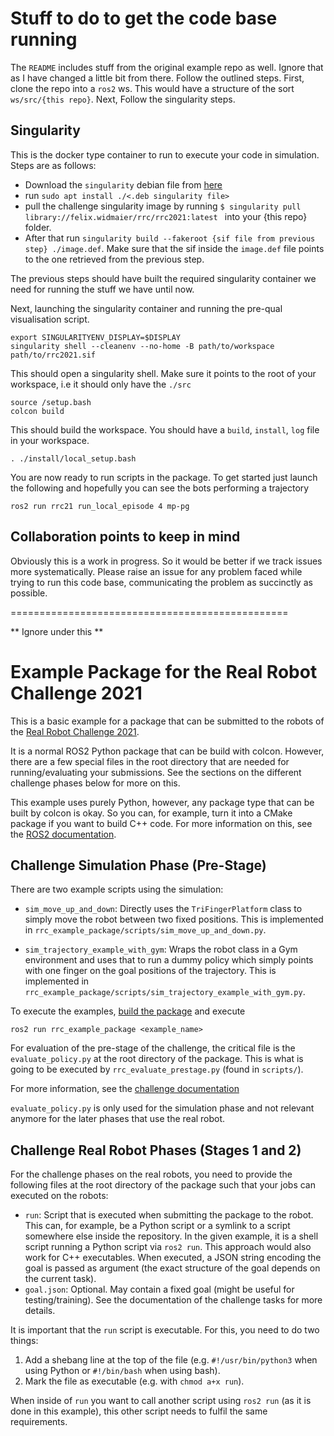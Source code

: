 # Stuff to do to get the code base running
The `README` includes stuff from the original example repo as well. Ignore that as I have changed a little bit from there. Follow the outlined steps. First, clone the repo into a `ros2` ws. This would have a structure of the sort `ws/src/{this repo}`. Next, Follow the singularity steps.

## Singularity
This is the docker type container to run to execute your code in simulation. Steps are as follows:
- Download the `singularity` debian file from [here](https://people.tuebingen.mpg.de/felixwidmaier/rrc2021/singularity.html)
- run `sudo apt install ./<.deb singularity file>`
- pull the challenge singularity image by running `$ singularity pull library://felix.widmaier/rrc/rrc2021:latest ` into your {this repo} folder.
- After that run `singularity build --fakeroot {sif file from previous step} ./image.def`. Make sure that the sif inside the `image.def` file points to the one retrieved from the previous step.

The previous steps should have built the required singularity container we need for running the stuff we have until now.

Next, launching the singularity container and running the pre-qual visualisation script.

```
export SINGULARITYENV_DISPLAY=$DISPLAY
singularity shell --cleanenv --no-home -B path/to/workspace path/to/rrc2021.sif
```
This should open a singularity shell. Make sure it points to the root of your workspace, i.e it should only have the `./src`

```
source /setup.bash
colcon build
```

This should build the workspace. You should have a `build`, `install`, `log` file in your workspace.

```
. ./install/local_setup.bash
```

You are now ready to run scripts in the package. To get started just launch the following and hopefully you can see the bots performing a trajectory


```
ros2 run rrc21 run_local_episode 4 mp-pg
```

## Collaboration points to keep in mind
Obviously this is a work in progress. So it would be better if we track issues more systematically. Please raise an issue for any problem faced while trying to run this code base, communicating the problem as succinctly as possible. 



================================================

** Ignore under this **





Example Package for the Real Robot Challenge 2021
=================================================

This is a basic example for a package that can be submitted to the robots of
the [Real Robot Challenge 2021](https://real-robot-challenge.com).

It is a normal ROS2 Python package that can be build with colcon.  However,
there are a few special files in the root directory that are needed for
running/evaluating your submissions.  See the sections on the different
challenge phases below for more on this.

This example uses purely Python, however, any package type that can be built
by colcon is okay.  So you can, for example, turn it into a CMake package if you
want to build C++ code.  For more information on this, see the [ROS2
documentation](https://docs.ros.org/en/foxy/Tutorials/Creating-Your-First-ROS2-Package.html).


Challenge Simulation Phase (Pre-Stage)
--------------------------------------

There are two example scripts using the simulation:

- `sim_move_up_and_down`:  Directly uses the `TriFingerPlatform` class to simply
  move the robot between two fixed positions.  This is implemented in
  `rrc_example_package/scripts/sim_move_up_and_down.py`.

- `sim_trajectory_example_with_gym`:  Wraps the robot class in a Gym environment
  and uses that to run a dummy policy which simply points with one finger on the
  goal positions of the trajectory.  This is implemented in 
  `rrc_example_package/scripts/sim_trajectory_example_with_gym.py`.

To execute the examples, [build the
package](https://people.tuebingen.mpg.de/felixwidmaier/rrc2021/singularity.html#singularity-build-ws)
and execute

    ros2 run rrc_example_package <example_name>


For evaluation of the pre-stage of the challenge, the critical file is the
`evaluate_policy.py` at the root directory of the package.  This is what is
going to be executed by `rrc_evaluate_prestage.py` (found in `scripts/`).

For more information, see the [challenge
documentation](https://people.tuebingen.mpg.de/felixwidmaier/rrc2021/)

`evaluate_policy.py` is only used for the simulation phase and not relevant
anymore for the later phases that use the real robot.


Challenge Real Robot Phases (Stages 1 and 2)
--------------------------------------------

For the challenge phases on the real robots, you need to provide the following
files at the root directory of the package such that your jobs can executed on
the robots:

- `run`:  Script that is executed when submitting the package to the robot.
  This can, for example, be a Python script or a symlink to a script somewhere
  else inside the repository.  In the given example, it is a shell script
  running a Python script via `ros2 run`.  This approach would also work for C++
  executables.  When executed, a JSON string encoding the goal is passed as
  argument (the exact structure of the goal depends on the current task).
- `goal.json`:  Optional.  May contain a fixed goal (might be useful for
  testing/training).  See the documentation of the challenge tasks for more
  details.

It is important that the `run` script is executable.  For this, you need to do
two things:

1. Add a shebang line at the top of the file (e.g. `#!/usr/bin/python3` when
   using Python or `#!/bin/bash` when using bash).
2. Mark the file as executable (e.g. with `chmod a+x run`).

When inside of `run` you want to call another script using `ros2 run` (as it is
done in this example), this other script needs to fulfil the same requirements.
